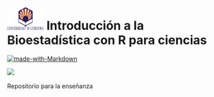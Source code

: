 # <img src="uco_0.png" width="85"> Introducción a la Bioestadística con R para ciencias

[![made-with-Markdown](https://img.shields.io/badge/Made%20with-Markdown-1f425f.svg)](http://commonmark.org)

![](https://img.shields.io/badge/Vers.-1.0-blue)

Repositorio para la enseñanza